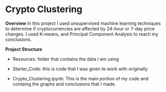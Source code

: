 # Crypto Clustering #

**Overview**
In this project I used unsupervised machine learning techniques to determine if cryptocurrencies are affected by 24-hour or 7-day price changes. I used K-means, and Principal Component Analysis to reach my conclusions.

**Project Structure**
* Resources: folder that contains the data I am using

* Starter_Code: this is code that I was given to work with originally

* Crypto_Clustering.ipynb: This is the main portion of my code and containg the graphs and conclusions that I made.